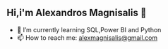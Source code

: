 ## Hi,i'm Alexandros Magnisalis 👋

- 🌱 I’m currently learning SQL,Power BI and Python
- 📫 How to reach me: alexmagnisalis@gmail.com<br/>
